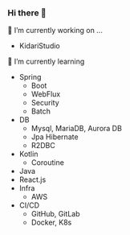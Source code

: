 ### Hi there 👋

🔭 I’m currently working on ...
 - KidariStudio 


🌱 I’m currently learning 
 - Spring
   - Boot
   - WebFlux
   - Security
   - Batch
 - DB
   - Mysql, MariaDB, Aurora DB
   - Jpa Hibernate
   - R2DBC
 - Kotlin
   - Coroutine 
 - Java
 - React.js
 - Infra
   - AWS
 - CI/CD
   - GitHub, GitLab
   - Docker, K8s

<!--
**dldudwns72/dldudwns72** is a ✨ _special_ ✨ repository because its `README.md` (this file) appears on your GitHub profile.

Here are some ideas to get you started:

- 👯 I’m looking to collaborate on ...
- 🤔 I’m looking for help with ...
- 💬 Ask me about ...
- 📫 How to reach me: ...
- 😄 Pronouns: ...
- ⚡ Fun fact: ...
-->

